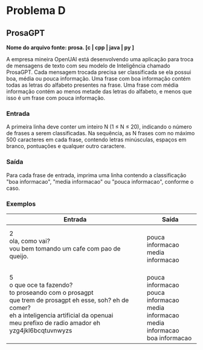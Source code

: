 # Problema D

## ProsaGPT

**Nome do arquivo fonte: prosa. [c | cpp | java | py ]**

A empresa mineira OpenUAI está desenvolvendo uma aplicação para troca de mensagens de texto com seu modelo de Inteligência chamado ProsaGPT. Cada mensagem trocada precisa ser classificada se ela possui boa, média ou pouca informação. Uma frase com boa informação contém todas as letras do alfabeto presentes na frase. Uma frase com média informação contém ao menos metade das letras do alfabeto, e menos que isso é um frase com pouca informação.

### Entrada

A primeira linha deve conter um inteiro N (1 ≤ N ≤ 20), indicando o número de frases a serem classificadas. Na sequência, as N frases com no máximo 500 caracteres em cada frase, contendo letras minúsculas, espaços em branco, pontuações e qualquer outro caractere.

### Saída

Para cada frase de entrada, imprima uma linha contendo a classificação "boa informacao",
"media informacao" ou "pouca informacao", conforme o caso.

### Exemplos

| Entrada                                                                                                                                                                                                            | Saída                                                                                                   |
|--------------------------------------------------------------------------------------------------------------------------------------------------------------------------------------------------------------------|---------------------------------------------------------------------------------------------------------|
| 2<br> ola, como vai?<br> vou bem tomando um cafe com pao de queijo.                                                                                                                                                | <br> pouca informacao<br> media informacao                                                              |
| 5<br> o que oce ta fazendo?<br> to proseando com o prosagpt<br> que trem de prosagpt eh esse, soh? eh de comer?<br> eh a inteligencia artificial da openuai<br> meu prefixo de radio amador eh yzg4jkl6bcqtuvnwyzs | <br> pouca informacao<br> pouca informacao<br> media informacao<br> media informacao<br> boa informacao |
